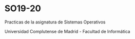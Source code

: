 # SO19-20

Practicas de la asignatura de Sistemas Operativos

Universidad Complutense de Madrid - Facultad de Informática
